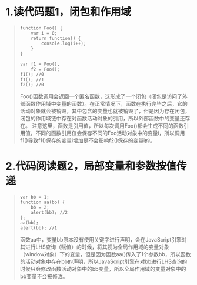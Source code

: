 # 1.读代码题1，闭包和作用域

> ```{javascript}
> function Foo() {
>     var i = 0;
>     return function() {
>         console.log(i++);
>     }
> }
>  
> var f1 = Foo(),
>     f2 = Foo();
> f1(); //0
> f1(); //1
> f2(); //0
> ```
> Foo()函数调用会返回一个匿名函数，这形成了一个闭包（闭包是访问了外部函数作用域中变量的函数）。在正常情况下，函数在执行完毕之后，它的活动对象就会被销毁，其中包含的变量也就被销毁了，但是因为存在闭包，闭包的作用域链中存在对函数活动对象的引用，所以外部函数中的变量还存在。
> 注意这里，函数是引用值，所以每次调用Foo()都会生成不同的函数引用值，不同的函数引用值会保存不同的Foo活动对象中的变量i，所以调用f1()导致f1()保存的变量i增加是不会影响f2()保存的变量i的。

# 2.代码阅读题2，局部变量和参数按值传递

> ```{javascript}
> var bb = 1;
> function aa(bb) {
>     bb = 2;
>     alert(bb); //2
> };
> aa(bb);
> alert(bb); //1
> ```
>
> 函数aa中，变量bb原本没有使用关键字进行声明，会在JavaScript引擎对其进行LHS查询（赋值）的时候，将其视为全局作用域的变量对象（window对象）下的变量，但是因为函数aa()传入了1个参数bb，所以函数的活动对象中存在bb的声明，所以JavaScript引擎在对bb进行LHS查询的时候只会修改函数活动对象中的bb变量，所以全局作用域的变量对象中的bb变量不会被修改。
